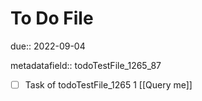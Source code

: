 # To Do File

due:: 2022-09-04

metadatafield:: todoTestFile_1265_87

- [ ] Task of todoTestFile_1265 1 [[Query me]]
